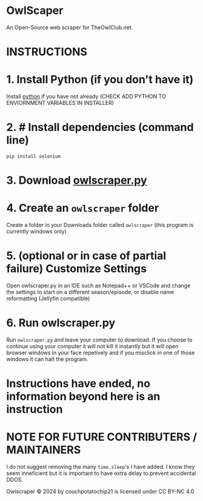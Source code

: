# OwlScaper
An Open-Source web scraper for TheOwlClub.net.

# INSTRUCTIONS
# 1. Install Python (if you don't have it)
Install [python](https://www.python.org/downloads/) if you have not already (CHECK ADD PYTHON TO ENVIORNMENT VARIABLES IN INSTALLER)
# 2. # Install dependencies (command line)
  ```pip install selenium```
# 3. Download [owlscraper.py](https://github.com/couchpotatochip21/OwlScaper/blob/main/owlscraper.py)
# 4. Create an `owlscraper` folder
Create a folder in your Downloads folder called `owlscraper` (this program is currently windows only)
# 5. (optional or in case of partial failure) Customize Settings
Open owlscraper.py in an IDE such as Notepad++ or VSCode and change the settings to start on a different season/episode, or disable name reformatting (Jellyfin compatible)
# 6. Run owlscraper.py
Run `owlscraper.py` and leave your computer to download. If you choose to continue using your computer it will not kill it instantly but it will open browser windows in your face repetively and if you misclick in one of those windows it can halt the program.

# Instructions have ended, no information beyond here is an instruction

# NOTE FOR FUTURE CONTRIBUTERS / MAINTAINERS
I do not suggest removing the many `time.sleep`'s I have added. I know they seem inneficient but it is important to have extra delay to prevent accidental DDOS.

Owlscraper © 2024 by couchpotatochip21 is licensed under CC BY-NC 4.0 
